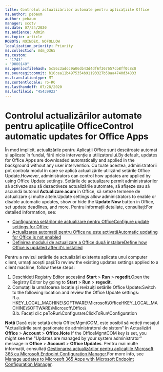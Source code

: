 ```yaml
---
title: Controlul actualizărilor automate pentru aplicațiile Office
ms.author: pebaum
author: pebaum
manager: scotv
ms.date: 07/24/2020
ms.audience: Admin
ms.topic: article
ROBOTS: NOINDEX, NOFOLLOW
localization_priority: Priority
ms.collection: Adm_O365
ms.custom:
- "1743"
- "9000140"
ms.openlocfilehash: 5c56c3adcc9a06db43d4df6f367657cb8ff0c8c8
ms.sourcegitcommit: b10cea11b4975354b91193327b58aa4740d34833
ms.translationtype: MT
ms.contentlocale: ro-RO
ms.lasthandoff: 07/28/2020
ms.locfileid: "45439922"
---
```

# <a name="control-automatic-updates-for-office-apps"></a><span data-ttu-id="ef383-102">Controlul actualizărilor automate pentru aplicațiile Office</span><span class="sxs-lookup"><span data-stu-id="ef383-102">Control automatic updates for Office Apps</span></span>

<span data-ttu-id="ef383-103">În mod implicit, actualizările pentru Aplicații Office sunt descărcate automat și aplicate în fundal, fără nicio intervenție a utilizatorului.</span><span class="sxs-lookup"><span data-stu-id="ef383-103">By default, updates for Office Apps are downloaded automatically and applied in the background without any user intervention.</span></span> <span data-ttu-id="ef383-104">Cu toate acestea, administratorii pot controla modul în care se aplică actualizările utilizând setările Office Update.</span><span class="sxs-lookup"><span data-stu-id="ef383-104">However, administrators can control how updates are applied by using Office Update settings.</span></span> <span data-ttu-id="ef383-105">Setările de actualizare permit administratorilor să activeze sau să dezactiveze actualizările automate, să afișeze sau să ascundă butonul **Actualizare acum** în Office, să seteze termene de actualizare și multe altele.</span><span class="sxs-lookup"><span data-stu-id="ef383-105">Update settings allow administrators to enable or disable automatic updates, show or hide the **Update Now** button in Office, set update deadlines, and more.</span></span> <span data-ttu-id="ef383-106">Pentru informații detaliate, consultați:</span><span class="sxs-lookup"><span data-stu-id="ef383-106">For detailed information, see:</span></span>

- [<span data-ttu-id="ef383-107">Configurarea setărilor de actualizare pentru Office</span><span class="sxs-lookup"><span data-stu-id="ef383-107">Configure update settings for Office</span></span>](https://docs.microsoft.com/deployoffice/configure-update-settings-for-office-365-proplus)  
- [<span data-ttu-id="ef383-108">Actualizarea automată pentru Office nu este activată</span><span class="sxs-lookup"><span data-stu-id="ef383-108">Automatic updating for Office is not enabled</span></span>](https://support.microsoft.com/help/2753538/automatic-updating-for-office-2013-and-office-2016-click-to-run-is-not)  
- [<span data-ttu-id="ef383-109">Definirea modului de actualizare a Office după instalare</span><span class="sxs-lookup"><span data-stu-id="ef383-109">Define how Office is updated after it's installed</span></span>](https://docs.microsoft.com/deployoffice/configuration-options-for-the-office-2016-deployment-tool#updates-element)

<span data-ttu-id="ef383-110">Pentru a revizui setările de actualizări existente aplicate unui computer client, urmați acești pași:</span><span class="sxs-lookup"><span data-stu-id="ef383-110">To review the existing updates settings applied to a client machine, follow these steps:</span></span>

1. <span data-ttu-id="ef383-111">Deschideți Registry Editor accesând **Start**  >  **Run**  >  **regedit**.</span><span class="sxs-lookup"><span data-stu-id="ef383-111">Open the Registry Editor by going to **Start** > **Run** > **regedit**.</span></span>
2. <span data-ttu-id="ef383-112">Comutați la următoarea locație și revizuiți setările Office Update:</span><span class="sxs-lookup"><span data-stu-id="ef383-112">Switch to the following location and review the Office Update settings:</span></span>  
    <span data-ttu-id="ef383-113">R.</span><span class="sxs-lookup"><span data-stu-id="ef383-113">a.</span></span> <span data-ttu-id="ef383-114">HKEY_LOCAL_MACHINE\SOFTWARE\Microsoft\Office</span><span class="sxs-lookup"><span data-stu-id="ef383-114">HKEY_LOCAL_MACHINE\SOFTWARE\Microsoft\Office</span></span>\  
    <span data-ttu-id="ef383-115">B.</span><span class="sxs-lookup"><span data-stu-id="ef383-115">b.</span></span> <span data-ttu-id="ef383-116">Faceți clic peToRun\Configurare</span><span class="sxs-lookup"><span data-stu-id="ef383-116">ClickToRun\Configuration</span></span>

<span data-ttu-id="ef383-117">**Notă**  Dacă este setată cheia OfficeMgmtCOM, este posibil să vedeți mesajul "Actualizările sunt gestionate de administratorul de sistem" în Actualizări **Office**  >  **Account**  >  **Office**.</span><span class="sxs-lookup"><span data-stu-id="ef383-117">**Note**  If the OfficeMgmtCOM key is set, you might see the "Updates are managed by your system administrator" message in **Office** > **Account** > **Office Updates**.</span></span> <span data-ttu-id="ef383-118">Pentru mai multe informații, consultați [Gestionarea actualizărilor pentru aplicațiile Microsoft 365 cu Microsoft Endpoint Configuration Manager](https://docs.microsoft.com/deployoffice/manage-updates-to-office-365-proplus-with-system-center-configuration-manager#method-1-use-office-deployment-tool-to-enable-office-365-clients-to-receive-updates-from-configuration-manager).</span><span class="sxs-lookup"><span data-stu-id="ef383-118">For more info, see [Manage updates to Microsoft 365 Apps with Microsoft Endpoint Configuration Manager](https://docs.microsoft.com/deployoffice/manage-updates-to-office-365-proplus-with-system-center-configuration-manager#method-1-use-office-deployment-tool-to-enable-office-365-clients-to-receive-updates-from-configuration-manager).</span></span>  